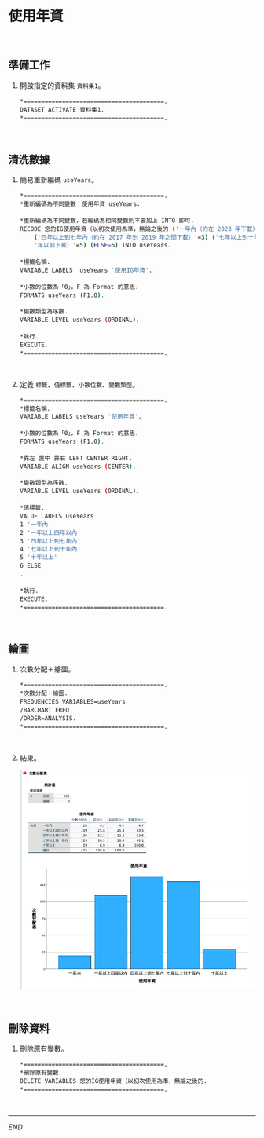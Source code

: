# 使用年資

<br>

## 準備工作

1. 開啟指定的資料集 `資料集1`。

    ```bash
    *========================================.
    DATASET ACTIVATE 資料集1.
    *========================================.
    ```

<br>

## 清洗數據

1. 簡易重新編碼 `useYears`。

    ```bash
    *========================================.
    *重新編碼為不同變數：使用年資 useYears.

    *重新編碼為不同變數，若編碼為相同變數則不要加上 INTO 即可.
    RECODE 您的IG使用年資（以初次使用為準，無論之後的 ('一年內（約在 2023 年下載）'=1) ('一年以上到四年內（約在 2020 年到 2022 年之間下載）'=2) 
        ('四年以上到七年內（約在 2017 年到 2019 年之間下載）'=3) ('七年以上到十年內（約在 2014 年到 2016 年之間下載）'=4) ('十年以上（約在 2013 '+
        '年以前下載）'=5) (ELSE=6) INTO useYears.

    *標籤名稱.
    VARIABLE LABELS  useYears '使用IG年資'.

    *小數的位數為「0」，F 為 Format 的意思.
    FORMATS useYears (F1.0).

    *變數類型為序數.
    VARIABLE LEVEL useYears (ORDINAL).

    *執行.
    EXECUTE.
    *========================================.
    ```

<br>

2. 定義 `標籤`、`值標籤`、`小數位數`、`變數類型`。

    ```bash
    *========================================.
    *標籤名稱.
    VARIABLE LABELS useYears '使用年資'.

    *小數的位數為「0」，F 為 Format 的意思.
    FORMATS useYears (F1.0).

    *靠左 置中 靠右 LEFT CENTER RIGHT.
    VARIABLE ALIGN useYears (CENTER).

    *變數類型為序數.
    VARIABLE LEVEL useYears (ORDINAL).

    *值標籤.
    VALUE LABELS useYears
    1 '一年內'
    2 '一年以上四年以內'
    3 '四年以上到七年內'
    4 '七年以上到十年內'
    5 '十年以上'
    6 ELSE
    .

    *執行.
    EXECUTE.
    *========================================.
    ```

<br>

## 繪圖

1. 次數分配＋繪圖。

    ```bash
    *========================================.
    *次數分配＋繪圖.
    FREQUENCIES VARIABLES=useYears 
    /BARCHART FREQ
    /ORDER=ANALYSIS.
    *========================================.
    ```

<br>

2. 結果。

    ![](images/img_14.png)

<br>

## 刪除資料

1. 刪除原有變數。

    ```bash
    *========================================.
    *刪除原有變數.
    DELETE VARIABLES 您的IG使用年資（以初次使用為準，無論之後的.
    *========================================.
    ```

<br>

___

_END_

